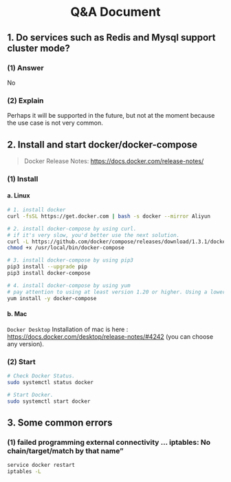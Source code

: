 <div align="center"> <h1>Q&A Document</h1> </div>

## 1. Do services such as Redis and Mysql support cluster mode?

### (1) Answer
No

### (2) Explain
Perhaps it will be supported in the future, but not at the moment because the use case is not very common.

## 2. Install and start docker/docker-compose

> Docker Release Notes: https://docs.docker.com/release-notes/

### (1) Install

#### a. Linux

```bash
# 1. install docker
curl -fsSL https://get.docker.com | bash -s docker --mirror Aliyun

# 2. install docker-compose by using curl.
# if it's very slow, you'd better use the next solution.
curl -L https://github.com/docker/compose/releases/download/1.3.1/docker-compose-`uname -s`-`uname -m` > /usr/local/bin/docker-compose
chmod +x /usr/local/bin/docker-compose

# 3. install docker-compose by using pip3
pip3 install --upgrade pip
pip3 install docker-compose

# 4. install docker-compose by using yum
# pay attention to using at least version 1.20 or higher. Using a lower version may result in a failed compose.
yum install -y docker-compose
```

#### b. Mac

```Docker Desktop``` Installation of mac is here : https://docs.docker.com/desktop/release-notes/#4242 (you can choose any version).

### (2) Start

```bash
# Check Docker Status.
sudo systemctl status docker

# Start Docker.
sudo systemctl start docker
```

## 3. Some common errors

### (1) failed programming external connectivity … iptables: No chain/target/match by that name”

```bash
service docker restart
iptables -L 
```
